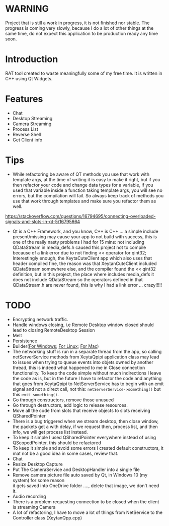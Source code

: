 # WARNING
Project that is still a work in progress, it is not finished nor stable. The progress is coming very slowly,
because I do a lot of other things at the same time, do not expect this application to be production ready any time soon.


# Introduction
RAT tool created to waste meaningfully some of my free time. It is written in C++ using Qt Widgets.

# Features
- Chat
- Desktop Streaming
- Camera Streaming
- Process List
- Reverse Shell
- Get Client info

# Tips
- While refactoring be aware of QT methods you use that work with template args, at the time of writing it is
easy to make it right, but if you then refactor your code and change data types for a variable, if you used
that variable inside a function taking template args, you will see no errors, but the compilation will fail.
So always keep track of methods you use that work through templates and make sure you refactor them as well.

https://stackoverflow.com/questions/16794695/connecting-overloaded-signals-and-slots-in-qt-5/16795664
- Qt is a C++ Framework, and you know, C++ is C++ ... a simple include present/missing may cause your app to not build with success,
this is one of the really nasty problems I had for 15 mins: not including QDataStream in media_defs.h caused this project not to compile
because of a link error due to not finding << operator for qint32; Interestingly enough, the XeytaCuteClient app which also uses that header
compiled fine, the reason was that XeytanCuteClient included QDataStream somewhere else, and the compiler found the << qint32 definition,
but in this project, the place where includes media_defs it does not include QDataStream so the operators defined in that QDataStream.h
are never found, this is why I had a link error ... crazy!!!!!

# TODO
- Encrypting network traffic.
- Handle windows closing, i.e Remote Desktop window closed should lead to closing RemoteDesktop Session
- Melt
- Persistence
- Builder([For Windows](https://docs.microsoft.com/en-us/windows/win32/menurc/resources-functions); [For Linux](https://www.linuxjournal.com/content/embedding-file-executable-aka-hello-world-version-5967); [For Mac](https://developer.apple.com/documentation/foundation/nsbundle))
- The networking stuff is run in a separate thread from the app, so calling netServerService methods from XeytaQpipi application
class may lead to issues when trying to queue events into objets owned by another thread, this is indeed what happened to me
in Close connection functionality. To keep the code simple without much indirections I leave the code as is, but in the future
I have to refactor the code and anything that goes from XeytaQpipi to NetServerService has to begin with an emit signal and not
a direct call, not this: `netServerService->something()` but this `emit something()`.
- Go through constructors, remove those unusued
- Go through destructors, add logic to release resources.
- Move all the code from slots that receive objects to slots receiving QSharedPointer
- There is a bug triggered when we stream desktop, then close window, the packets get a with delay,
if we request then, process list, and then info, we will get process list instead.
- To keep it simple I used QSharedPointer everywhere instead of using QScopedPointer, this should be refactored
- To keep it simple and avoid some errors I created default constructors, it mat not be a good idea in some cases,
review that.
- Chat
- Resize Desktop Capture
- Put The CameraService and DesktopHandler into a single file
- Remove camera picture file auto saved by Qt, in Windows 10 (my system) for some reason <br>
it gets saved into OneDrive folder ...., delete that image, we don't need it.
- Audio recording
- There is a problem requesting connection to be closed when the client is streaming Camera
- A lot of refactoring, I have to move a lot of things from NetService to the Controller class (XeytanQpp.cpp)
